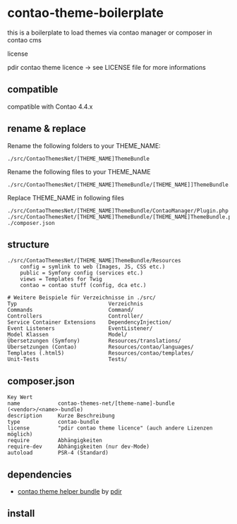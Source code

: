 # contao-theme-boilerplate
this is a boilerplate to load themes via contao manager or composer in contao cms

license

pdir contao theme licence -> see LICENSE file for more informations

## compatible
compatible with Contao 4.4.x

## rename & replace

Rename the following folders to your THEME_NAME:

    ./src/ContaoThemesNet/[THEME_NAME]ThemeBundle

Rename the following files to your THEME_NAME

    ./src/ContaoThemesNet/[THEME_NAME]ThemeBundle/[THEME_NAME]]ThemeBundle.php

Replace THEME_NAME in following files

    ./src/ContaoThemesNet/[THEME_NAME]ThemeBundle/ContaoManager/Plugin.php
    ./src/ContaoThemesNet/[THEME_NAME]ThemeBundle/[THEME_NAME]ThemeBundle.php
    ./composer.json

## structure

    ./src/ContaoThemesNet/[THEME_NAME]ThemeBundle/Resources
        config = symlink to web (Images, JS, CSS etc.)
        public = Symfony config (services etc.)
        views = Templates for Twig
        contao = contao stuff (config, dca etc.)

    # Weitere Beispiele für Verzeichnisse in ./src/
    Typ     	                    Verzeichnis
    Commands	                    Command/
    Controllers	                    Controller/
    Service Container Extensions	DependencyInjection/
    Event Listeners	                EventListener/
    Model Klassen	                Model/
    Übersetzungen (Symfony)	        Resources/translations/
    Übersetzungen (Contao)	        Resources/contao/languages/
    Templates (.html5)              Resources/contao/templates/
    Unit-Tests	                    Tests/

## composer.json

    Key	Wert
    name	        contao-themes-net/[theme-name]-bundle (<vendor>/<name>-bundle)
    description	    Kurze Beschreibung
    type	        contao-bundle
    license	        "pdir contao theme licence" (auch andere Lizenzen möglich)
    require	        Abhängigkeiten
    require-dev     Abhängigkeiten (nur dev-Mode)
    autoload	    PSR-4 (Standard)

## dependencies

- [contao theme helper bundle](https://github.com/pdir/contao-theme-helper-bundle) by [pdir](https://pdir.de/ "Webdesign für Dresden")

## install
